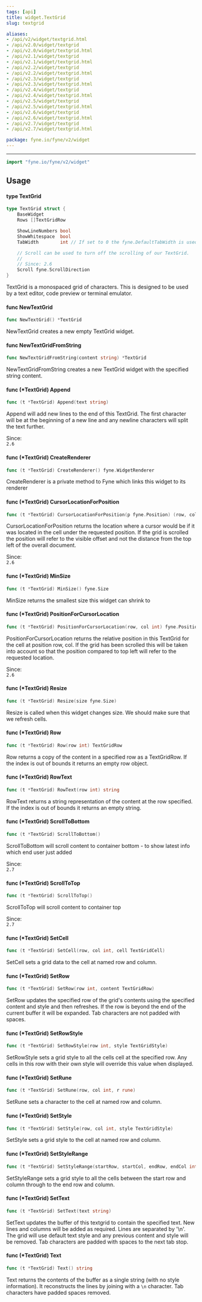 ```yaml
---
tags: [api]
title: widget.TextGrid
slug: textgrid

aliases:
- /api/v2/widget/textgrid.html
- /api/v2.0/widget/textgrid
- /api/v2.0/widget/textgrid.html
- /api/v2.1/widget/textgrid
- /api/v2.1/widget/textgrid.html
- /api/v2.2/widget/textgrid
- /api/v2.2/widget/textgrid.html
- /api/v2.3/widget/textgrid
- /api/v2.3/widget/textgrid.html
- /api/v2.4/widget/textgrid
- /api/v2.4/widget/textgrid.html
- /api/v2.5/widget/textgrid
- /api/v2.5/widget/textgrid.html
- /api/v2.6/widget/textgrid
- /api/v2.6/widget/textgrid.html
- /api/v2.7/widget/textgrid
- /api/v2.7/widget/textgrid.html

package: fyne.io/fyne/v2/widget
---
```



---
```go
import "fyne.io/fyne/v2/widget"
```

## Usage

#### type TextGrid

```go
type TextGrid struct {
	BaseWidget
	Rows []TextGridRow

	ShowLineNumbers bool
	ShowWhitespace  bool
	TabWidth        int // If set to 0 the fyne.DefaultTabWidth is used

	// Scroll can be used to turn off the scrolling of our TextGrid.
	//
	// Since: 2.6
	Scroll fyne.ScrollDirection
}
```

TextGrid is a monospaced grid of characters. This is designed to be used by a text editor, code preview or terminal emulator.

#### func  NewTextGrid

```go
func NewTextGrid() *TextGrid
```
NewTextGrid creates a new empty TextGrid widget.

#### func  NewTextGridFromString

```go
func NewTextGridFromString(content string) *TextGrid
```
NewTextGridFromString creates a new TextGrid widget with the specified string content.

#### func (*TextGrid) Append

```go
func (t *TextGrid) Append(text string)
```
Append will add new lines to the end of this TextGrid. The first character will be at the beginning of a new line and any newline characters will split the text further.


<div class="since">Since: <code>
2.6</code></div>

#### func (*TextGrid) CreateRenderer

```go
func (t *TextGrid) CreateRenderer() fyne.WidgetRenderer
```
CreateRenderer is a private method to Fyne which links this widget to its renderer

#### func (*TextGrid) CursorLocationForPosition

```go
func (t *TextGrid) CursorLocationForPosition(p fyne.Position) (row, col int)
```
CursorLocationForPosition returns the location where a cursor would be if it was located in the cell under the requested position. If the grid is scrolled the position will refer to the visible offset and not the distance from the top left of the overall document.


<div class="since">Since: <code>
2.6</code></div>

#### func (*TextGrid) MinSize

```go
func (t *TextGrid) MinSize() fyne.Size
```
MinSize returns the smallest size this widget can shrink to

#### func (*TextGrid) PositionForCursorLocation

```go
func (t *TextGrid) PositionForCursorLocation(row, col int) fyne.Position
```
PositionForCursorLocation returns the relative position in this TextGrid for the cell at position row, col. If the grid has been scrolled this will be taken into account so that the position compared to top left will refer to the requested location.


<div class="since">Since: <code>
2.6</code></div>

#### func (*TextGrid) Resize

```go
func (t *TextGrid) Resize(size fyne.Size)
```
Resize is called when this widget changes size. We should make sure that we refresh cells.

#### func (*TextGrid) Row

```go
func (t *TextGrid) Row(row int) TextGridRow
```
Row returns a copy of the content in a specified row as a TextGridRow. If the index is out of bounds it returns an empty row object.

#### func (*TextGrid) RowText

```go
func (t *TextGrid) RowText(row int) string
```
RowText returns a string representation of the content at the row specified. If the index is out of bounds it returns an empty string.

#### func (*TextGrid) ScrollToBottom

```go
func (t *TextGrid) ScrollToBottom()
```
ScrollToBottom will scroll content to container bottom - to show latest info which end user just added


<div class="since">Since: <code>
2.7</code></div>

#### func (*TextGrid) ScrollToTop

```go
func (t *TextGrid) ScrollToTop()
```
ScrollToTop will scroll content to container top


<div class="since">Since: <code>
2.7</code></div>

#### func (*TextGrid) SetCell

```go
func (t *TextGrid) SetCell(row, col int, cell TextGridCell)
```
SetCell sets a grid data to the cell at named row and column.

#### func (*TextGrid) SetRow

```go
func (t *TextGrid) SetRow(row int, content TextGridRow)
```
SetRow updates the specified row of the grid's contents using the specified content and style and then refreshes. If the row is beyond the end of the current buffer it will be expanded. Tab characters are not padded with spaces.

#### func (*TextGrid) SetRowStyle

```go
func (t *TextGrid) SetRowStyle(row int, style TextGridStyle)
```
SetRowStyle sets a grid style to all the cells cell at the specified row. Any cells in this row with their own style will override this value when displayed.

#### func (*TextGrid) SetRune

```go
func (t *TextGrid) SetRune(row, col int, r rune)
```
SetRune sets a character to the cell at named row and column.

#### func (*TextGrid) SetStyle

```go
func (t *TextGrid) SetStyle(row, col int, style TextGridStyle)
```
SetStyle sets a grid style to the cell at named row and column.

#### func (*TextGrid) SetStyleRange

```go
func (t *TextGrid) SetStyleRange(startRow, startCol, endRow, endCol int, style TextGridStyle)
```
SetStyleRange sets a grid style to all the cells between the start row and column through to the end row and column.

#### func (*TextGrid) SetText

```go
func (t *TextGrid) SetText(text string)
```
SetText updates the buffer of this textgrid to contain the specified text. New lines and columns will be added as required. Lines are separated by '\n'. The grid will use default text style and any previous content and style will be removed. Tab characters are padded with spaces to the next tab stop.

#### func (*TextGrid) Text

```go
func (t *TextGrid) Text() string
```
Text returns the contents of the buffer as a single string (with no style information). It reconstructs the lines by joining with a `\n` character. Tab characters have padded spaces removed.
